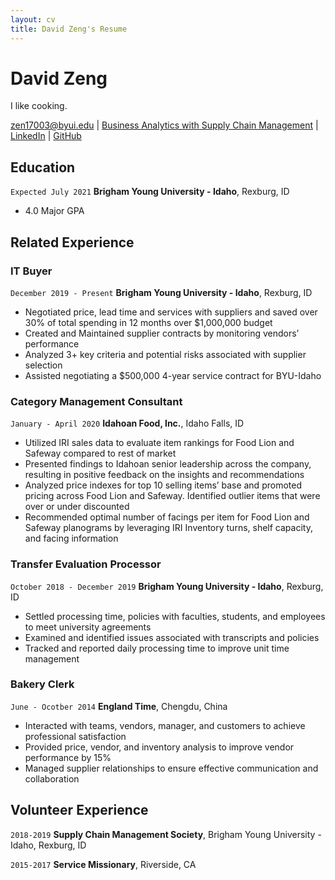 ```yaml
---
layout: cv
title: David Zeng's Resume
---
```

# David Zeng
I like cooking.

<div id="webaddress">
<a href="datascience@byui.edu">zen17003@byui.edu</a>
| <a href="https://byuidatascience.github.io/development.html">Business Analytics with Supply Chain Management</a>
| <a href="https://www.linkedin.com/groups/13537407/">LinkedIn</a>
| <a href="https://github.com/byuids-resumes">GitHub</a>
</div>

<!-- https://www.monique.tech/the-art-of-markdown -->

## Education

`Expected July 2021`
__Brigham Young University - Idaho__, Rexburg, ID

- 4.0 Major GPA


## Related Experience

### IT Buyer

`December 2019 - Present`
__Brigham Young University - Idaho__, Rexburg, ID

- Negotiated price, lead time and services with suppliers and saved over 30% of total spending in 12 months over $1,000,000 budget
- Created and Maintained supplier contracts by monitoring vendors’ performance
- Analyzed 3+ key criteria and potential risks associated with supplier selection
- Assisted negotiating a $500,000 4-year service contract for BYU-Idaho 

### Category Management Consultant 

`January - April 2020`
__Idahoan Food, Inc.__, Idaho Falls, ID

- Utilized IRI sales data to evaluate item rankings for Food Lion and Safeway compared to rest of market
- Presented findings to Idahoan senior leadership across the company, resulting in positive feedback on the insights and recommendations
- Analyzed price indexes for top 10 selling items’ base and promoted pricing across Food Lion and Safeway. Identified outlier items that were over or under discounted
- Recommended optimal number of facings per item for Food Lion and Safeway planograms by leveraging IRI Inventory turns, shelf capacity, and facing information

### Transfer Evaluation Processor

`October 2018 - December 2019`
__Brigham Young University - Idaho__, Rexburg, ID

- Settled processing time, policies with faculties, students, and employees to meet university agreements
- Examined and identified issues associated with transcripts and policies
- Tracked and reported daily processing time to improve unit time management

### Bakery Clerk

`June - Ocotber 2014`
__England Time__, Chengdu, China

- Interacted with teams, vendors, manager, and customers to achieve professional satisfaction 
- Provided price, vendor, and inventory analysis to improve vendor performance by 15%
- Managed supplier relationships to ensure effective communication and collaboration


## Volunteer Experience 

`2018-2019`
__Supply Chain Management Society__, Brigham Young University -Idaho, Rexburg, ID


`2015-2017`
__Service Missionary__, Riverside, CA



<!-- ### Footer

Last updated: May 2013 -->


